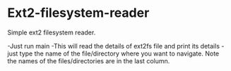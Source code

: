 # Ext2-filesystem-reader
Simple ext2 filesystem reader. 

-Just run main 
-This will read the details of ext2fs file and print its details
-just type the name of the file/directory where you want to navigate. 
Note the names of the files/directories are in the last column.

